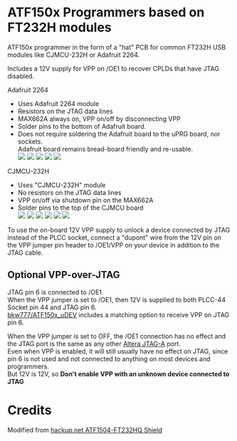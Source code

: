 # ATF150x Programmers based on FT232H modules

ATF150x programmer in the form of a "hat" PCB for common FT232H USB modules like CJMCU-232H or Adafruit 2264.

Includes a 12V supply for VPP on /OE1 to recover CPLDs that have JTAG disabled.

Adafruit 2264  
* Uses Adafruit 2264 module
* Resistors on the JTAG data lines  
* MAX662A always on, VPP on/off by disconnecting VPP  
* Solder pins to the bottom of Adafruit board.
* Does not require soldering the Adafruit board to the uPRG board, nor sockets.  
  Adafruit board remains bread-board friendly and re-usable.  
![](PCB/out/ATF150x_uPRG_s.jpg)
![](PCB/out/ATF150x_uPRG_s.2.jpg)
![](PCB/out/ATF150x_uPRG_s.f.jpg)
![](PCB/out/ATF150x_uPRG_s.b.jpg)
![](PCB/out/ATF150x_uPRG_s.svg)

CJMCU-232H  
* Uses "CJMCU-232H" module  
* No resistors on the JTAG data lines  
* VPP on/off via shutdown pin on the MAX662A  
* Solder pins to the top of the CJMCU board  
![](PCB/out/ATF150x_232H.jpg)
![](PCB/out/ATF150x_232H.2.jpg)
![](PCB/out/ATF150x_232H.3.jpg)
![](PCB/out/ATF150x_232H.f.jpg)
![](PCB/out/ATF150x_232H.b.jpg)
![](PCB/out/ATF150x_232H.svg)

To use the on-board 12V VPP supply to unlock a device connected by JTAG instead of the PLCC socket, connect a "dupont" wire from the 12V pin on the VPP jumper pin header to /OE1/VPP on your device in addition to the JTAG cable.

## Optional VPP-over-JTAG
JTAG pin 6 is connected to /OE1.  
When the VPP jumper is set to /OE1, then 12V is supplied to both PLCC-44 Socket pin 44 and JTAG pin 6.  
[bkw777/ATF150x_uDEV](https://github.com/bkw777/ATF150x_uDEV) includes a matching option to receive VPP on JTAG pin 6.

When the VPP jumper is set to OFF, the /OE1 connection has no effect and the JTAG port is the same as any other [Altera JTAG-A](PCB/datasheets/JTAG-A.pfd) port.  
Even when VPP is enabled, it will still usually have no effect on JTAG, since pin 6 is not used and not connected to anything on most devices and programmers.  
But 12V is 12V, so **Don't enable VPP with an unknown device connected to JTAG**  

# Credits
Modified from [hackup.net ATF1504-FT232HQ Shield](https://www.hackup.net/2020/01/erasing-and-programming-the-atf1504-cpld/)
